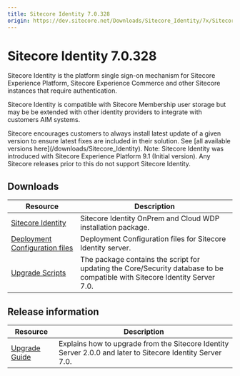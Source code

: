 ```yaml
---
title: Sitecore Identity 7.0.328
origin: https://dev.sitecore.net/Downloads/Sitecore_Identity/7x/Sitecore_Identity_70328.aspx
---
```


# Sitecore Identity 7.0.328

Sitecore Identity is the platform single sign-on mechanism for Sitecore Experience Platform, Sitecore Experience Commerce and other Sitecore instances that require authentication.

Sitecore Identity is compatible with Sitecore Membership user storage but may be be extended with other identity providers to integrate with customers AIM systems.

  <Alert variant='warning' mb={4}>
    <AlertIcon />
    Sitecore encourages customers to always install latest update of a given version to ensure latest fixes are included in their solution. See [all available versions here](/downloads/Sitecore_Identity).
  </Alert>
  
  <Alert variant='warning' mb={4}>
    <AlertIcon />
    Note: Sitecore Identity was introduced with Sitecore Experience Platform 9.1 (Initial version). Any Sitecore releases prior to this do not support Sitecore Identity.
  </Alert>
  

## Downloads

 | Resource | Description |
 | --- | --- |
 | [Sitecore Identity](https://sitecoredev.azureedge.net/~/media/F6511A92524D45219F445AFF2B455905.ashx?date=20231020T113509) | Sitecore Identity OnPrem and Cloud WDP installation package. |
 | [Deployment Configuration files](https://sitecoredev.azureedge.net/~/media/ECB6DE03E4C84E43A7374CE3674F0A7F.ashx?date=20221005T095652) | Deployment Configuration files for Sitecore Identity server. |
 | [Upgrade Scripts](https://sitecoredev.azureedge.net/~/media/074AB1392AE94A78BA90A4B1750B135D.ashx?date=20221005T095652) | The package contains the script for updating the Core/Security database to be compatible with Sitecore Identity Server 7.0. |

## Release information

 | Resource | Description |
 | --- | --- |
 | [Upgrade Guide](https://sitecoredev.azureedge.net/~/media/19C9D8F576D94C228040AF9D2C4A1BC5.ashx?date=20230717T182033) | Explains how to upgrade from the Sitecore Identity Server 2.0.0 and later to Sitecore Identity Server 7.0. |